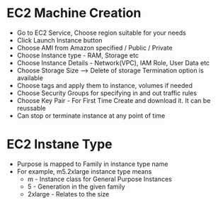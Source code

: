 # EC2 Machine Creation
- Go to EC2 Service, Choose region suitable for your needs
- Click Launch Instance button
- Choose AMI from Amazon specified / Public / Private
- Choose Instance type - RAM, Storage etc
- Choose Instance Details - Network(VPC), IAM Role, User Data etc
- Choose Storage Size --> Delete of storage Termination option is available
- Choose tags and apply them to instance, volumes if needed
- Choose Security Groups for specifying in and out traffic rules
- Choose Key Pair - For First Time Create and download it. It can be reussable
- Can stop or terminate instance at any point of time
# EC2 Instane Type
- Purpose is mapped to Family in  instance type name
- For example, m5.2xlarge instance type means
  - m - Instance class for General Purpose Instances
  - 5 - Generation in the given family
  - 2xlarge - Relates to the size
